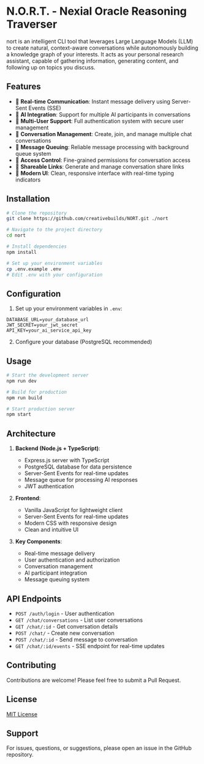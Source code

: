 # N.O.R.T. - Nexial Oracle Reasoning Traverser

nort is an intelligent CLI tool that leverages Large Language Models (LLM) to create natural, context-aware conversations while autonomously building a knowledge graph of your interests. It acts as your personal research assistant, capable of gathering information, generating content, and following up on topics you discuss.

## Features

- 🚀 **Real-time Communication**: Instant message delivery using Server-Sent Events (SSE)
- 🤖 **AI Integration**: Support for multiple AI participants in conversations
- 👥 **Multi-User Support**: Full authentication system with secure user management
- 💬 **Conversation Management**: Create, join, and manage multiple chat conversations
- 🔄 **Message Queuing**: Reliable message processing with background queue system
- 🔐 **Access Control**: Fine-grained permissions for conversation access
- 🔗 **Shareable Links**: Generate and manage conversation share links
- 🎨 **Modern UI**: Clean, responsive interface with real-time typing indicators

## Installation

```bash
# Clone the repository
git clone https://github.com/creativebuilds/NORT.git ./nort

# Navigate to the project directory
cd nort

# Install dependencies
npm install

# Set up your environment variables
cp .env.example .env
# Edit .env with your configuration
```

## Configuration

1. Set up your environment variables in `.env`:
```env
DATABASE_URL=your_database_url
JWT_SECRET=your_jwt_secret
API_KEY=your_ai_service_api_key
```

2. Configure your database (PostgreSQL recommended)

## Usage

```bash
# Start the development server
npm run dev

# Build for production
npm run build

# Start production server
npm start
```

## Architecture

1. **Backend (Node.js + TypeScript)**:
   - Express.js server with TypeScript
   - PostgreSQL database for data persistence
   - Server-Sent Events for real-time updates
   - Message queue for processing AI responses
   - JWT authentication

2. **Frontend**:
   - Vanilla JavaScript for lightweight client
   - Server-Sent Events for real-time updates
   - Modern CSS with responsive design
   - Clean and intuitive UI

3. **Key Components**:
   - Real-time message delivery
   - User authentication and authorization
   - Conversation management
   - AI participant integration
   - Message queuing system

## API Endpoints

- `POST /auth/login` - User authentication
- `GET /chat/conversations` - List user conversations
- `GET /chat/:id` - Get conversation details
- `POST /chat/` - Create new conversation
- `POST /chat/:id` - Send message to conversation
- `GET /chat/:id/events` - SSE endpoint for real-time updates

## Contributing

Contributions are welcome! Please feel free to submit a Pull Request.

## License

[MIT License](LICENSE)

## Support

For issues, questions, or suggestions, please open an issue in the GitHub repository.
